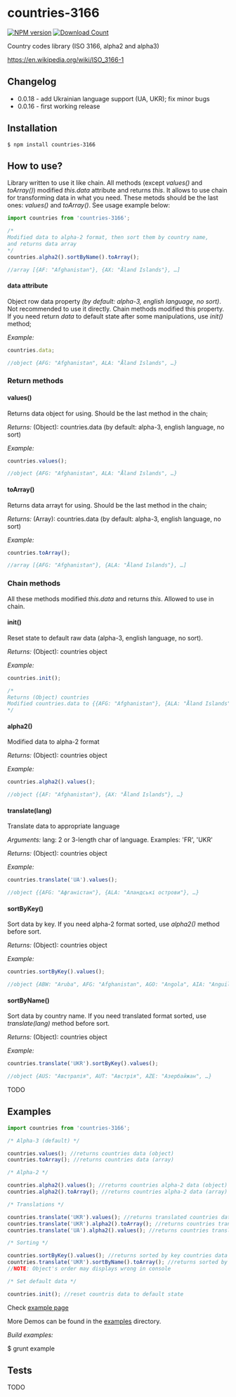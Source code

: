 # countries-3166

[![NPM version][npm-image]][npm-url]
[![Download Count][downloads-image]][downloads-url]

Country codes library (ISO 3166, alpha2 and alpha3)

https://en.wikipedia.org/wiki/ISO_3166-1

## Changelog

 - 0.0.18 - add Ukrainian language support (UA, UKR); fix minor bugs
 - 0.0.16 - first working release

## Installation

    $ npm install countries-3166
 
## How to use?

Library written to use it like chain. All methods (except _values()_ and _toArray()_) modified _this.data_ attribute and returns _this_. It allows to use chain for transforming data in what you need. These metods should be the last ones: _values()_ and _toArray()_. See usage example below:

```js
import countries from 'countries-3166';

/*
Modified data to alpha-2 format, then sort them by country name,
and returns data array
*/
countries.alpha2().sortByName().toArray();

//array [{AF: "Afghanistan"}, {AX: "Åland Islands"}, …]
```
    
#### data attribute

Object row data property _(by default: alpha-3, english language, no sort)_. Not recommended to use it directly. Chain methods modified this property. If you need return *data* to default state after some manipulations, use _init()_ method;

_Example:_
```js
countries.data;

//object {AFG: "Afghanistan", ALA: "Åland Islands", …}
```

### Return methods

#### values()

Returns data object for using. Should be the last method in the chain;

_Returns:_
(Object): countries.data (by default: alpha-3, english language, no sort)

_Example:_
```js
countries.values();

//object {AFG: "Afghanistan", ALA: "Åland Islands", …}
```

#### toArray()

Returns data arrayt for using. Should be the last method in the chain;

_Returns:_
(Array): countries.data (by default: alpha-3, english language, no sort)

_Example:_
```js
countries.toArray();

//array [{AFG: "Afghanistan"}, {ALA: "Åland Islands"}, …]
```

### Chain methods

All these methods modified _this.data_ and returns _this_. Allowed to use in chain.

#### init()

Reset state to default raw data (alpha-3, english language, no sort).

_Returns:_
(Object): countries object

_Example:_
```js
countries.init();

/*
Returns (Object) countries
Modified countries.data to {{AFG: "Afghanistan"}, {ALA: "Åland Islands"}, …}
*/
```

#### alpha2()

Modified data to alpha-2 format

_Returns:_
(Object): countries object

_Example:_
```js
countries.alpha2().values();

//object {{AF: "Afghanistan"}, {AX: "Åland Islands"}, …}
```

#### translate(lang)

Translate data to appropriate language

_Arguments:_
lang: 2 or 3-length char of language. Examples: 'FR', 'UKR'

_Returns:_
(Object): countries object

_Example:_
```js
countries.translate('UA').values();

//object {{AFG: "Афганістан"}, {ALA: "Аландські острови"}, …}
```

#### sortByKey()

Sort data by key. If you need alpha-2 format sorted, use _alpha2()_ method before sort.

_Returns:_
(Object): countries object

_Example:_
```js
countries.sortByKey().values();

//object {ABW: "Aruba", AFG: "Afghanistan", AGO: "Angola", AIA: "Anguilla", …}
```

#### sortByName()

Sort data by country name. If you need translated format sorted, use _translate(lang)_ method before sort.

_Returns:_
(Object): countries object

_Example:_
```js
countries.translate('UKR').sortByKey().values();

//object {AUS: "Австралія", AUT: "Австрія", AZE: "Азербайжан", …}
```

TODO

## Examples

```js
import countries from 'countries-3166';

/* Alpha-3 (default) */

countries.values(); //returns countries data (object)
countries.toArray(); //returns countries data (array)

/* Alpha-2 */

countries.alpha2().values(); //returns countries alpha-2 data (object)
countries.alpha2().toArray(); //returns countries alpha-2 data (array)

/* Translations */

countries.translate('UKR').values(); //returns translated countries data (object)
countries.translate('UKR').alpha2().toArray(); //returns countries translated alpha-2 data (array)
countries.translate('UA').alpha2().values(); //returns countries translated alpha-2 data (object)

/* Sorting */

countries.sortByKey().values(); //returns sorted by key countries data (object)
countries.translate('UKR').sortByName().toArray(); //returns sorted by name translated countries data (object)
//NOTE: Object's order may displays wrong in console

/* Set default data */

countries.init(); //reset countris data to default state
```

Check [example page](https://rawgit.com/gzoreslav/countries-3166/master/examples/index.html)

More Demos can be found in the [examples](https://github.com/gzoreslav/countries-3166/tree/master/examples) directory.

_Build examples:_

   $ grunt example

## Tests

TODO

[npm-image]: https://img.shields.io/npm/v/countries-3166.svg?style=flat-square
[npm-url]: https://npmjs.org/package/countries-3166
[downloads-image]: http://img.shields.io/npm/dm/countries-3166.svg?style=flat-square
[downloads-url]: https://npmjs.org/package/countries-3166
